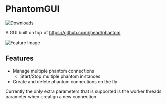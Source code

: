 # PhantomGUI
[![Downloads](https://img.shields.io/github/downloads/flaminggenius/PhantomGUI/total)](https://github.com/flaminggenius/PhantomGUI/releases)


A GUI built on top of https://github.com/jhead/phantom

![Feature Image](https://i.ibb.co/hMMhxr1/Capture.png)

## Features
* Manage multiple phantom connections
    * Start/Stop multiple phantom instances
* Create and delete phantom connections on the fly

Currently the only extra parameters that is supported is the worker threads parameter when creatign a new connection

